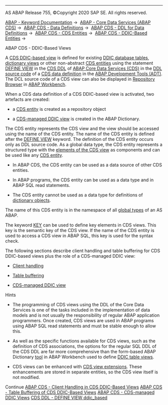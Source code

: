   

* * *

AS ABAP Release 755, ©Copyright 2020 SAP SE. All rights reserved.

[ABAP - Keyword Documentation](javascript:call_link\('abenabap.htm'\)) →  [ABAP - Core Data Services (ABAP CDS)](javascript:call_link\('abencds.htm'\)) →  [ABAP CDS - Data Definitions](javascript:call_link\('abencds_entities.htm'\)) →  [ABAP CDS - DDL for Data Definitions](javascript:call_link\('abencds_f1_ddl_syntax.htm'\)) →  [ABAP CDS - CDS Entities](javascript:call_link\('abencds_view_entity.htm'\)) →  [ABAP CDS - DDIC-Based Entities](javascript:call_link\('abencds_ddic_entity.htm'\)) → 

ABAP CDS - DDIC-Based Views

A [CDS DDIC-based view](javascript:call_link\('abencds_v1_view_glosry.htm'\) "Glossary Entry") is defined for existing [DDIC database tables](javascript:call_link\('abenddic_database_tables.htm'\)), [dictionary views](javascript:call_link\('abenddic_views.htm'\)) or other non-abstract [CDS entities](javascript:call_link\('abencds_entity_glosry.htm'\) "Glossary Entry") using the statement [DEFINE VIEW](javascript:call_link\('abencds_define_view_v1.htm'\)) in the [CDS DDL](javascript:call_link\('abencds_ddl_glosry.htm'\) "Glossary Entry") of [ABAP Core Data Services (CDS)](javascript:call_link\('abencds.htm'\)) in the [DDL source code](javascript:call_link\('abenddl_source_code_glosry.htm'\) "Glossary Entry") of a [CDS data definition](javascript:call_link\('abencds_data_definition_glosry.htm'\) "Glossary Entry") in the [ABAP Development Tools (ADT)](javascript:call_link\('abenadt_glosry.htm'\) "Glossary Entry"). The DCL source code of a CDS view can also be displayed in [Repository Browser](javascript:call_link\('abenrepository_browser_glosry.htm'\) "Glossary Entry") in [ABAP Workbench](javascript:call_link\('abenabap_workbench_glosry.htm'\) "Glossary Entry").

When a CDS data definition of a CDS DDIC-based view is activated, two artefacts are created:

-   a [CDS entity](javascript:call_link\('abencds_entity_glosry.htm'\) "Glossary Entry") is created as a repository object

-   a [CDS-managed DDIC view](javascript:call_link\('abencds_mngdddic_view_glosry.htm'\) "Glossary Entry") is created in the ABAP Dictionary.

The CDS entity represents the CDS view and the view should be accessed using the name of the CDS entity. The name of the CDS entity is defined after the [DEFINE VIEW](javascript:call_link\('abencds_define_view_v1.htm'\)) keyword. The definition of the CDS entity occurs only as DDL source code. As a global data type, the CDS entity represents a structured type with the [elements of the CDS view](javascript:call_link\('abencds_select_list_entry_v1.htm'\)) as components and can be used like any [CDS entity](javascript:call_link\('abencds_entity_glosry.htm'\) "Glossary Entry").

-   In ABAP CDS, the CDS entity can be used as a data source of other CDS entities.

-   In ABAP programs, the CDS entity can be used as a data type and in ABAP SQL read statements.

-   The CDS entity cannot be used as a data type for definitions of [dictionary objects](javascript:call_link\('abendictionary_object_glosry.htm'\) "Glossary Entry").

The name of this CDS entity is in the namespace of all [global types](javascript:call_link\('abenglobal_type_glosry.htm'\) "Glossary Entry") of an AS ABAP.

The keyword [KEY](javascript:call_link\('abencds_select_list_entry_v1.htm'\)) can be used to define key elements in CDS views. This key is the semantic key of the CDS view. If the name of the CDS entity is used to access a CDS view in ABAP SQL, this key is used for the syntax check.

The following sections describe client handling and table buffering for CDS DDIC-based views plus the role of a CDS-managed DDIC view:

-   [Client handling](javascript:call_link\('abencds_view_client_handling_v1.htm'\))

-   [Table buffering](javascript:call_link\('abencds_v1_buffering.htm'\))

-   [CDS-managed DDIC view](javascript:call_link\('abencds_database_view.htm'\))

Hints

-   The programming of CDS views using the DDL of the Core Data Services is one of the tasks included in the implementation of data models and is not usually the responsibility of regular ABAP application programmers. Once created, CDS views are used in ABAP programs using ABAP SQL read statements and must be stable enough to allow this.

-   As well as the specific functions available for CDS views, such as the definition of CDS associations, the options for the regular SQL DDL of the CDS DDL are far more comprehensive than the form-based ABAP Dictionary [tool](javascript:call_link\('abenddic_tools.htm'\)) in ABAP Workbench used to define [DDIC table views](javascript:call_link\('abentable_view_glosry.htm'\) "Glossary Entry").

-   CDS views can be enhanced with [CDS view extensions](javascript:call_link\('abencds_view_extend_glosry.htm'\) "Glossary Entry"). These enhancements are stored in separate entities, so the CDS view itself is not modified.

Continue
[ABAP CDS - Client Handling in CDS DDIC-Based Views](javascript:call_link\('abencds_view_client_handling_v1.htm'\))
[ABAP CDS - Table Buffering of CDS DDIC-Based Views](javascript:call_link\('abencds_v1_buffering.htm'\))
[ABAP CDS - CDS-managed DDIC Views](javascript:call_link\('abencds_database_view.htm'\))
[CDS DDL - DEFINE VIEW ddic\_based](javascript:call_link\('abencds_define_view_v1.htm'\))